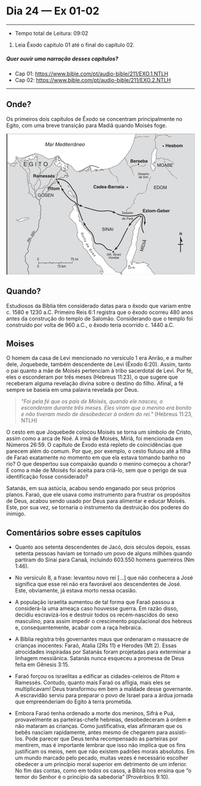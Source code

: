 # Dia 24 — Ex 01-02

--- 

- Tempo total de Leitura: 09:02

1. Leia Êxodo capítulo 01 até o final do capítulo 02. 



##### Quer ouvir uma narração desses capítulos?

- Cap 01: https://www.bible.com/pt/audio-bible/211/EXO.1.NTLH
- Cap 02: https://www.bible.com/pt/audio-bible/211/EXO.2.NTLH

---

## Onde?

Os primeiros dois capítulos de Êxodo se concentram principalmente no Egito, com uma breve transição para Madiã quando Moisés foge.

![img_1.png](images/img_1.png)

## Quando?

Estudiosos da Bíblia têm considerado datas para o êxodo que variam entre c. 1580 e 1230 a.C. Primeiro Reis 6:1 registra que o êxodo ocorreu 480 anos antes da construção do templo de Salomão. Considerando que o templo foi construído por volta de 960 a.C., o êxodo teria ocorrido c. 1440 a.C.

## Moises

O homem da casa de Levi mencionado no versículo 1 era Anrão, e a mulher dele, Joquebede, também descendente de Levi (Êxodo 6:20). Assim, tanto o pai quanto a mãe de Moisés pertenciam à tribo sacerdotal de Levi. Por fé, eles o esconderam por três meses (Hebreus 11:23), o que sugere que receberam alguma revelação divina sobre o destino do filho. Afinal, a fé sempre se baseia em uma palavra revelada por Deus.

> *"Foi pela fé que os pais de Moisés, quando ele nasceu, o esconderam durante três meses. Eles viram que o menino era bonito e não tiveram medo de desobedecer à ordem do rei."* (Hebreus 11:23, NTLH)

O cesto em que Joquebede colocou Moisés se torna um símbolo de Cristo, assim como a arca de Noé. A irmã de Moisés, Miriã, foi mencionada em Números 26:59. O capítulo de Êxodo está repleto de coincidências que parecem além do comum. Por que, por exemplo, o cesto flutuou até a filha de Faraó exatamente no momento em que ela estava tomando banho no rio? O que despertou sua compaixão quando o menino começou a chorar? E como a mãe de Moisés foi aceita para criá-lo, sem que o perigo de sua identificação fosse considerado?

Satanás, em sua astúcia, acabou sendo enganado por seus próprios planos. Faraó, que ele usava como instrumento para frustrar os propósitos de Deus, acabou sendo usado por Deus para alimentar e educar Moisés. Este, por sua vez, se tornaria o instrumento da destruição dos poderes do inimigo.


## Comentários sobre esses capítulos

- Quanto aos setenta descendentes de Jacó, dois séculos depois, essas setenta pessoas haviam se tornado um povo de alguns milhões quando partiram do Sinai para Canaã, incluindo 603.550 homens guerreiros (Nm 1:46). 

- No versículo 8, a frase: levantou novo rei […] que não conhecera a José significa que esse rei não era favorável aos descendentes de José. Este, obviamente, já estava morto nessa ocasião.

- A população israelita aumentou de tal forma que Faraó passou a considerá-la uma ameaça caso houvesse guerra. Em razão disso, decidiu escravizá-los e destruir todos os recém-nascidos do sexo masculino, para assim impedir o crescimento populacional dos hebreus e, consequentemente, acabar com a raça hebraica.

- A Bíblia registra três governantes maus que ordenaram o massacre de crianças inocentes: Faraó, Atalia (2Rs 11) e Herodes (Mt 2). Essas atrocidades inspiradas por Satanás foram projetadas para exterminar a linhagem messiânica. Satanás nunca esqueceu a promessa de Deus feita em Gênesis 3:15.

- Faraó forçou os israelitas a edificar as cidades-celeiros de Pitom e Ramessés. Contudo, quanto mais Faraó os afligia, mais eles se multiplicavam! Deus transformou em bem a maldade desse governante. A escravidão serviu para preparar o povo de Israel para a árdua jornada que empreenderiam do Egito à terra prometida.

- Embora Faraó tenha ordenado a morte dos meninos, Sifrá e Puá, provavelmente as parteiras-chefe hebreias, desobedeceram à ordem e não mataram as crianças. Como justificativa, elas afirmaram que os bebês nasciam rapidamente, antes mesmo de chegarem para assisti-los. Pode parecer que Deus tenha recompensado as parteiras por mentirem, mas é importante lembrar que isso não implica que os fins justificam os meios, nem que não existem padrões morais absolutos. Em um mundo marcado pelo pecado, muitas vezes é necessário escolher obedecer a um princípio moral superior em detrimento de um inferior. No fim das contas, como em todos os casos, a Bíblia nos ensina que “o temor do Senhor é o princípio da sabedoria” (Provérbios 9:10).


